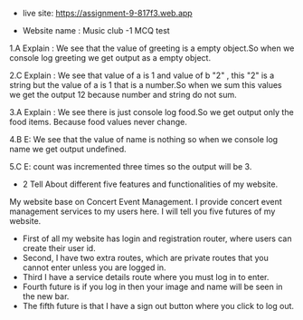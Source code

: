 
- live site:  https://assignment-9-817f3.web.app

- Website name : Music club
-1 MCQ test

1.A
Explain : We see that  the value of greeting  is a empty object.So when we console log greeting we get output as a empty object.

2.C
Explain : We see that value of a is 1 and value of b "2" , this "2" is a string but the value of a is 1 that is a number.So when we sum this values we get the output 12 because number and string do not sum.

3.A
Explain : We see there is just console log food.So we get output only the food items. Because food values never change.

4.B
E: We see that the value of name is nothing so when we console log name we get output undefined.

5.C
E: count was incremented three times so the output will be 3.




- 2 Tell About  different five features and functionalities of my website.

My website base on Concert Event Management. I provide concert event management services to my users here. I will tell you five futures of my website.
- First of all my website has login and registration router, where users can create their user id.
- Second, I have two extra routes, which are private routes that you cannot enter unless you are logged in.
- Third I have a service details route where you must log in to enter. 
- Fourth future is if you log in then your image and name will be seen in the new bar. 
- The fifth future is that I have a sign out button where you click to log out.

